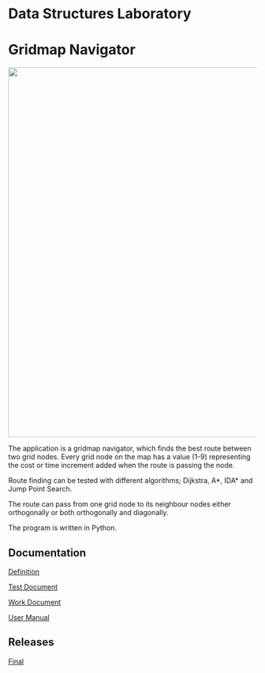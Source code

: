 # Data Structures Laboratory 

# Gridmap Navigator

<img src="dokumentaatio/png/ruutukartta.png" width="750">

The application is a gridmap navigator, which finds the best route between two grid nodes.  Every grid node on the map has a value (1-9) representing the cost or time increment added when the route is passing the node.

Route finding can be tested with different algorithms; Dijkstra, A*, IDA* and Jump Point Search.

The route can pass from one grid node to its neighbour nodes either orthogonally or both orthogonally and diagonally.

The program is written in Python.

## Documentation

[Definition](https://github.com/lautanal/datastructures_lab/blob/master/documentation/definition.md)

[Test Document](https://github.com/lautanal/datastructures_lab/blob/master/documentation/tests.md)

[Work Document](https://github.com/lautanal/datastructures_lab/blob/master/documentation/implementation.md)

[User Manual](https://github.com/lautanal/datastructures_lab/blob/master/documentation/manual.md)

## Releases

[Final](https://github.com/lautanal/datastructures_lab/releases/tag/Final)

